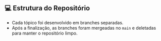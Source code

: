 ## 💻 Estrutura do Repositório
- Cada tópico foi desenvolvido em branches separadas.
- Após a finalização, as branches foram mergeadas no `main` e deletadas para manter o repositório limpo.
